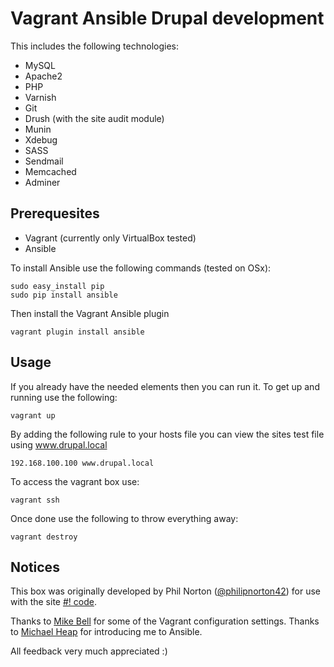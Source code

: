 Vagrant Ansible Drupal development
==================================

This includes the following technologies:

* MySQL
* Apache2
* PHP
* Varnish
* Git
* Drush (with the site audit module)
* Munin
* Xdebug
* SASS
* Sendmail
* Memcached
* Adminer

Prerequesites
-------------

* Vagrant (currently only VirtualBox tested)
* Ansible

To install Ansible use the following commands (tested on OSx):

    sudo easy_install pip
    sudo pip install ansible

Then install the Vagrant Ansible plugin

    vagrant plugin install ansible

Usage
-----

If you already have the needed elements then you can run it. To get up and running use the following:

    vagrant up

By adding the following rule to your hosts file you can view the sites test file using www.drupal.local
    
    192.168.100.100 www.drupal.local

To access the vagrant box use:

    vagrant ssh

Once done use the following to throw everything away:

    vagrant destroy

Notices
-------

This box was originally developed by Phil Norton ([@philipnorton42](http://www.twitter.com/philipnorton42)) for use with the site [#! code](www.hashbangcode.com).

Thanks to [Mike Bell](http://mikebell.io/) for some of the Vagrant configuration settings.
Thanks to [Michael Heap](http://michaelheap.com/) for introducing me to Ansible.

All feedback very much appreciated :)